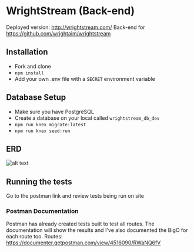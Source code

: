 # WrightStream (Back-end)
Deployed version: http://wrightstream.com/
Back-end for https://github.com/wrightaim/wrightstream

## Installation
- Fork and clone
- `npm install`
- Add your own .env file with a `SECRET` environment variable

## Database Setup
- Make sure you have PostgreSQL
- Create a database on your local called `wrightstream_db_dev`
- `npm run knex migrate:latest`
- `npm run knex seed:run`

## ERD
![alt text](http://i65.tinypic.com/2egdxed.png)

## Running the tests

Go to the postman link and review tests being run on site

### Postman Documentation

Postman has already created tests built to test all routes. The documentation will show the results and I've also documented the BigO for each route too.
Routes: https://documenter.getpostman.com/view/4516090/RWaNQ6fV
